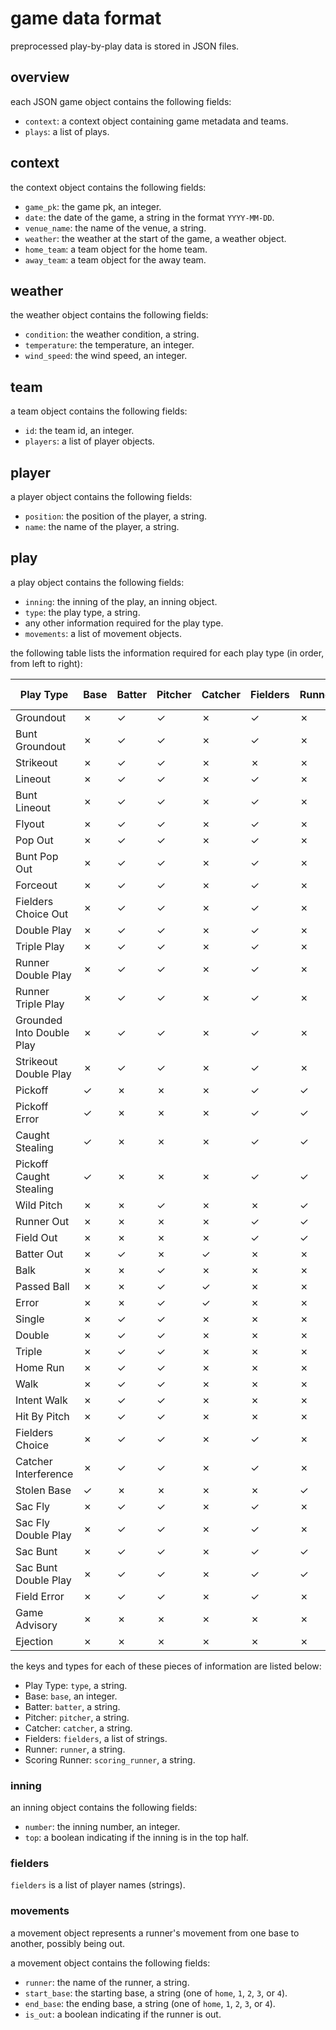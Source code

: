# game data format

preprocessed play-by-play data is stored in JSON files.

## overview

each JSON game object contains the following fields:

- `context`: a context object containing game metadata and teams.
- `plays`: a list of plays.

## context

the context object contains the following fields:

- `game_pk`: the game pk, an integer.
- `date`: the date of the game, a string in the format `YYYY-MM-DD`.
- `venue_name`: the name of the venue, a string.
- `weather`: the weather at the start of the game, a weather object.
- `home_team`: a team object for the home team.
- `away_team`: a team object for the away team.

## weather

the weather object contains the following fields:

- `condition`: the weather condition, a string.
- `temperature`: the temperature, an integer.
- `wind_speed`: the wind speed, an integer.

## team

a team object contains the following fields:

- `id`: the team id, an integer.
- `players`: a list of player objects.

## player

a player object contains the following fields:

- `position`: the position of the player, a string.
- `name`: the name of the player, a string.

## play

a play object contains the following fields:

- `inning`: the inning of the play, an inning object.
- `type`: the play type, a string.
- any other information required for the play type.
- `movements`: a list of movement objects.

the following table lists the information required for each play type (in order, from left to right):

| Play Type | Base | Batter | Pitcher | Catcher | Fielders | Runner | Scoring Runner |
|-|-|-|-|-|-|-|-|
| Groundout | ✗ | ✓ | ✓ | ✗ | ✓ | ✗ | ✗ |
| Bunt Groundout | ✗ | ✓ | ✓ | ✗ | ✓ | ✗ | ✗ |
| Strikeout | ✗ | ✓ | ✓ | ✗ | ✗ | ✗ | ✗ |
| Lineout | ✗ | ✓ | ✓ | ✗ | ✓ | ✗ | ✗ |
| Bunt Lineout | ✗ | ✓ | ✓ | ✗ | ✓ | ✗ | ✗ |
| Flyout | ✗ | ✓ | ✓ | ✗ | ✓ | ✗ | ✗ |
| Pop Out | ✗ | ✓ | ✓ | ✗ | ✓ | ✗ | ✗ |
| Bunt Pop Out | ✗ | ✓ | ✓ | ✗ | ✓ | ✗ | ✗ |
| Forceout | ✗ | ✓ | ✓ | ✗ | ✓ | ✗ | ✗ |
| Fielders Choice Out | ✗ | ✓ | ✓ | ✗ | ✓ | ✗ | ✓ |
| Double Play | ✗ | ✓ | ✓ | ✗ | ✓ | ✗ | ✗ |
| Triple Play | ✗ | ✓ | ✓ | ✗ | ✓ | ✗ | ✗ |
| Runner Double Play | ✗ | ✓ | ✓ | ✗ | ✓ | ✗ | ✗ |
| Runner Triple Play | ✗ | ✓ | ✓ | ✗ | ✓ | ✗ | ✗ |
| Grounded Into Double Play | ✗ | ✓ | ✓ | ✗ | ✓ | ✗ | ✗ |
| Strikeout Double Play | ✗ | ✓ | ✓ | ✗ | ✓ | ✗ | ✗ |
| Pickoff | ✓ | ✗ | ✗ | ✗ | ✓ | ✓ | ✗ |
| Pickoff Error | ✓ | ✗ | ✗ | ✗ | ✓ | ✓ | ✗ |
| Caught Stealing | ✓ | ✗ | ✗ | ✗ | ✓ | ✓ | ✗ |
| Pickoff Caught Stealing | ✓ | ✗ | ✗ | ✗ | ✓ | ✓ | ✗ |
| Wild Pitch | ✗ | ✗ | ✓ | ✗ | ✗ | ✓ | ✗ |
| Runner Out | ✗ | ✗ | ✗ | ✗ | ✓ | ✓ | ✗ |
| Field Out | ✗ | ✗ | ✗ | ✗ | ✓ | ✓ | ✗ |
| Batter Out | ✗ | ✓ | ✗ | ✓ | ✗ | ✗ | ✗ |
| Balk | ✗ | ✗ | ✓ | ✗ | ✗ | ✗ | ✗ |
| Passed Ball | ✗ | ✗ | ✓ | ✓ | ✗ | ✗ | ✗ |
| Error | ✗ | ✗ | ✓ | ✓ | ✗ | ✗ | ✗ |
| Single | ✗ | ✓ | ✓ | ✗ | ✗ | ✗ | ✗ |
| Double | ✗ | ✓ | ✓ | ✗ | ✗ | ✗ | ✗ |
| Triple | ✗ | ✓ | ✓ | ✗ | ✗ | ✗ | ✗ |
| Home Run | ✗ | ✓ | ✓ | ✗ | ✗ | ✗ | ✗ |
| Walk | ✗ | ✓ | ✓ | ✗ | ✗ | ✗ | ✗ |
| Intent Walk | ✗ | ✓ | ✓ | ✗ | ✗ | ✗ | ✗ |
| Hit By Pitch | ✗ | ✓ | ✓ | ✗ | ✗ | ✗ | ✗ |
| Fielders Choice | ✗ | ✓ | ✓ | ✗ | ✓ | ✗ | ✗ |
| Catcher Interference | ✗ | ✓ | ✓ | ✗ | ✓ | ✗ | ✗ |
| Stolen Base | ✓ | ✗ | ✗ | ✗ | ✗ | ✓ | ✗ |
| Sac Fly | ✗ | ✓ | ✓ | ✗ | ✓ | ✗ | ✓ |
| Sac Fly Double Play | ✗ | ✓ | ✓ | ✗ | ✓ | ✗ | ✓ |
| Sac Bunt | ✗ | ✓ | ✓ | ✗ | ✓ | ✓ | ✗ |
| Sac Bunt Double Play | ✗ | ✓ | ✓ | ✗ | ✓ | ✓ | ✗ |
| Field Error | ✗ | ✓ | ✓ | ✗ | ✓ | ✗ | ✗ |
| Game Advisory | ✗ | ✗ | ✗ | ✗ | ✗ | ✗ | ✗ |
| Ejection | ✗ | ✗ | ✗ | ✗ | ✗ | ✗ | ✗ |

the keys and types for each of these pieces of information are listed below:

- Play Type: `type`, a string.
- Base: `base`, an integer.
- Batter: `batter`, a string.
- Pitcher: `pitcher`, a string.
- Catcher: `catcher`, a string.
- Fielders: `fielders`, a list of strings.
- Runner: `runner`, a string.
- Scoring Runner: `scoring_runner`, a string.

### inning

an inning object contains the following fields:

- `number`: the inning number, an integer.
- `top`: a boolean indicating if the inning is in the top half.

### fielders

`fielders` is a list of player names (strings).

### movements

a movement object represents a runner's movement from one base to another, possibly being out.

a movement object contains the following fields:

- `runner`: the name of the runner, a string.
- `start_base`: the starting base, a string (one of `home`, `1`, `2`, `3`, or `4`).
- `end_base`: the ending base, a string (one of `home`, `1`, `2`, `3`, or `4`).
- `is_out`: a boolean indicating if the runner is out.

